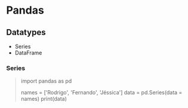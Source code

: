 # Pandas
## Datatypes
- Series
- DataFrame
### Series

> import pandas as pd
> 
> names = ['Rodrigo', 'Fernando', 'Jéssica']
> data = pd.Series(data = names)
> print(data)
